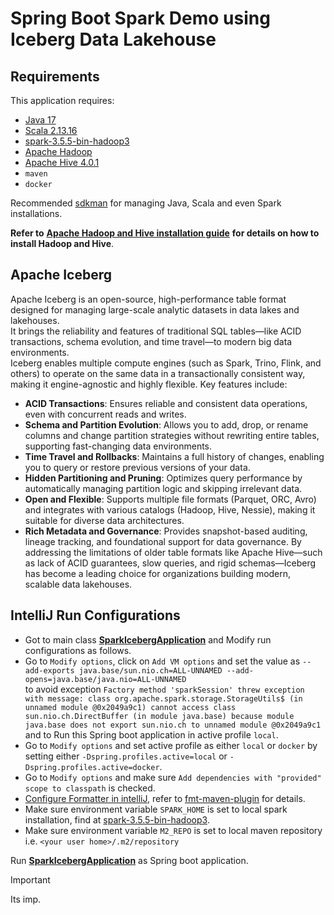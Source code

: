 # Spring Boot Spark Demo using Iceberg Data Lakehouse

## Requirements
This application requires:

- [Java 17](https://sdkman.io/install/)
- [Scala 2.13.16](https://sdkman.io/install/)
- [spark-3.5.5-bin-hadoop3](https://www.apache.org/dyn/closer.lua/spark/spark-3.5.5/spark-3.5.5-bin-hadoop3.tgz)
- [Apache Hadoop](https://hadoop.apache.org/releases.html)
- [Apache Hive 4.0.1](https://dlcdn.apache.org/hive/hive-4.0.1/apache-hive-4.0.1-bin.tar.gz)
- `maven`
- `docker`

Recommended [sdkman](https://sdkman.io/install/) for managing Java, Scala and even Spark installations.

**Refer to** [**Apache Hadoop and Hive installation guide**](https://medium.com/@officiallysingh/install-apache-hadoop-and-hive-on-mac-m3-7933e509da90) **for details on how to install Hadoop and Hive**.

## Apache Iceberg
Apache Iceberg is an open-source, high-performance table format designed for managing large-scale analytic datasets in data lakes and lakehouses.  
It brings the reliability and features of traditional SQL tables—like ACID transactions, schema evolution, and time travel—to modern big data environments.  
Iceberg enables multiple compute engines (such as Spark, Trino, Flink, and others) to operate on the same data in a transactionally consistent way, making it engine-agnostic and highly flexible.
Key features include:
- **ACID Transactions**: Ensures reliable and consistent data operations, even with concurrent reads and writes.
- **Schema and Partition Evolution**: Allows you to add, drop, or rename columns and change partition strategies without rewriting entire tables, supporting fast-changing data environments.
- **Time Travel and Rollbacks**: Maintains a full history of changes, enabling you to query or restore previous versions of your data.
- **Hidden Partitioning and Pruning**: Optimizes query performance by automatically managing partition logic and skipping irrelevant data.
- **Open and Flexible**: Supports multiple file formats (Parquet, ORC, Avro) and integrates with various catalogs (Hadoop, Hive, Nessie), making it suitable for diverse data architectures.
- **Rich Metadata and Governance**: Provides snapshot-based auditing, lineage tracking, and foundational support for data governance.
By addressing the limitations of older table formats like Apache Hive—such as lack of ACID guarantees, slow queries, and rigid schemas—Iceberg has become a leading choice for organizations building modern, scalable data lakehouses.

## IntelliJ Run Configurations
* Got to main class [**SparkIcebergApplication**](src/main/java/com/ksoot/spark/iceberg/SparkIcebergApplication.java) and Modify run
  configurations as follows.
* Go to `Modify options`, click on `Add VM options` and set the value as `--add-exports java.base/sun.nio.ch=ALL-UNNAMED --add-opens=java.base/java.nio=ALL-UNNAMED`  
  to avoid exception `Factory method 'sparkSession' threw exception with message: class org.apache.spark.storage.StorageUtils$ (in unnamed module @0x2049a9c1) cannot access class sun.nio.ch.DirectBuffer (in module java.base) because module java.base does not export sun.nio.ch to unnamed module @0x2049a9c1`  
  and to Run this Spring boot application in active profile `local`.
* Go to `Modify options` and set active profile as either `local` or `docker` by setting either `-Dspring.profiles.active=local` or  `-Dspring.profiles.active=docker`.
* Go to `Modify options` and make sure `Add dependencies with "provided" scope to classpath` is checked.
* [Configure Formatter in intelliJ](https://github.com/google/google-java-format/blob/master/README.md#intellij-android-studio-and-other-jetbrains-ides), refer to [fmt-maven-plugin](https://github.com/spotify/fmt-maven-plugin) for details.
* Make sure environment variable `SPARK_HOME` is set to local spark installation, find at [spark-3.5.5-bin-hadoop3](https://dlcdn.apache.org/spark/spark-3.5.3/spark-3.5.3-bin-hadoop3.tgz).
* Make sure environment variable `M2_REPO` is set to local maven repository i.e. `<your user home>/.m2/repository`

Run [**SparkIcebergApplication**](src/main/java/com/ksoot/spark/iceberg/SparkIcebergApplication.java) as Spring boot application.


> [!IMPORTANT]
> Its imp.
